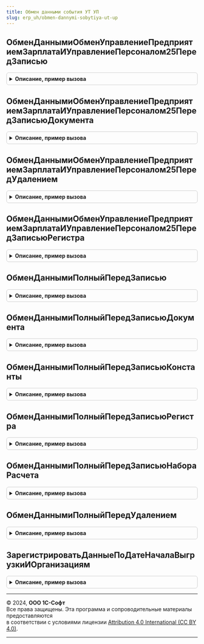 ```yaml
---
title: Обмен данными события УТ УП
slug: erp_uh/obmen-dannymi-sobytiya-ut-up
---
```



## ОбменДаннымиОбменУправлениеПредприятиемЗарплатаИУправлениеПерсоналом25ПередЗаписью
<details style="margin: 1em 0; padding: 0.5em; border: 1px solid #ccc; border-radius: 6px;">

<summary style="font-weight: bold; cursor: pointer;">Описание, пример вызова</summary>

```bsl

// Процедура-обработчик события "ПередЗаписью" ссылочных типов данных (кроме документов) для механизма регистрации объектов на узлах.
//
// Параметры:
//  Источник       - СправочникОбъект
//                 - ПланВидовХарактеристикОбъект - источник события, кроме типа ДокументОбъект
//  Отказ          - Булево - флаг отказа от выполнения обработчика.
//
Процедура ОбменДаннымиОбменУправлениеПредприятиемЗарплатаИУправлениеПерсоналом25ПередЗаписью(Источник, Отказ) Экспорт
```

Пример вызова
```bsl
ОбменДаннымиСобытияУТУП.ОбменДаннымиОбменУправлениеПредприятиемЗарплатаИУправлениеПерсоналом25ПередЗаписью(Источник, Отказ) 
```
</details>

## ОбменДаннымиОбменУправлениеПредприятиемЗарплатаИУправлениеПерсоналом25ПередЗаписьюДокумента
<details style="margin: 1em 0; padding: 0.5em; border: 1px solid #ccc; border-radius: 6px;">

<summary style="font-weight: bold; cursor: pointer;">Описание, пример вызова</summary>

```bsl

// Процедура-обработчик события "ПередЗаписью" документов для механизма регистрации объектов на узлах.
//
// Параметры:
//  Источник        - ДокументОбъект - источник события.
//  Отказ           - Булево - флаг отказа от выполнения обработчика.
//  РежимЗаписи     - РежимЗаписиДокумента - см. в синтаксис-помощнике РежимЗаписиДокумента.
//  РежимПроведения - РежимПроведенияДокумента - см. в синтаксис-помощнике РежимПроведенияДокумента.
//
Процедура ОбменДаннымиОбменУправлениеПредприятиемЗарплатаИУправлениеПерсоналом25ПередЗаписьюДокумента(Источник, Отказ, РежимЗаписи, РежимПроведения) Экспорт
```

Пример вызова
```bsl
ОбменДаннымиСобытияУТУП.ОбменДаннымиОбменУправлениеПредприятиемЗарплатаИУправлениеПерсоналом25ПередЗаписьюДокумента(Источник, Отказ, РежимЗаписи, РежимПроведения) 
```
</details>

## ОбменДаннымиОбменУправлениеПредприятиемЗарплатаИУправлениеПерсоналом25ПередУдалением
<details style="margin: 1em 0; padding: 0.5em; border: 1px solid #ccc; border-radius: 6px;">

<summary style="font-weight: bold; cursor: pointer;">Описание, пример вызова</summary>

```bsl

// Процедура-обработчик события "ПередУдалением" ссылочных типов данных для механизма регистрации объектов на узлах.
//
// Параметры:
//  Источник       - СправочникОбъект
//                 - ДокументОбъект
//                 - ПланВидовХарактеристикОбъект - источник события
//  Отказ          - Булево - флаг отказа от выполнения обработчика.
//
Процедура ОбменДаннымиОбменУправлениеПредприятиемЗарплатаИУправлениеПерсоналом25ПередУдалением(Источник, Отказ) Экспорт
```

Пример вызова
```bsl
ОбменДаннымиСобытияУТУП.ОбменДаннымиОбменУправлениеПредприятиемЗарплатаИУправлениеПерсоналом25ПередУдалением(Источник, Отказ) 
```
</details>

## ОбменДаннымиОбменУправлениеПредприятиемЗарплатаИУправлениеПерсоналом25ПередЗаписьюРегистра
<details style="margin: 1em 0; padding: 0.5em; border: 1px solid #ccc; border-radius: 6px;">

<summary style="font-weight: bold; cursor: pointer;">Описание, пример вызова</summary>

```bsl

// Процедура-обработчик события "ПередЗаписью" регистров для механизма регистрации объектов на узлах.
//
// Параметры:
//  Источник       - РегистрСведенийНаборЗаписей - источник события
//  Отказ          - Булево - флаг отказа от выполнения обработчика
//  Замещение      - Булево - признак замещения существующего набора записей.
//
Процедура ОбменДаннымиОбменУправлениеПредприятиемЗарплатаИУправлениеПерсоналом25ПередЗаписьюРегистра(Источник, Отказ, Замещение) Экспорт
```

Пример вызова
```bsl
ОбменДаннымиСобытияУТУП.ОбменДаннымиОбменУправлениеПредприятиемЗарплатаИУправлениеПерсоналом25ПередЗаписьюРегистра(Источник, Отказ, Замещение) 
```
</details>

## ОбменДаннымиПолныйПередЗаписью
<details style="margin: 1em 0; padding: 0.5em; border: 1px solid #ccc; border-radius: 6px;">

<summary style="font-weight: bold; cursor: pointer;">Описание, пример вызова</summary>

```bsl

// Процедура-обработчик события "ПередЗаписью" ссылочных типов данных (кроме документов) для механизма регистрации объектов на узлах.
//
// Параметры:
//  ИмяПланаОбмена - Строка - имя плана обмена, для которого выполняется механизм регистрации
//  Источник       - СправочникОбъект
//                 - БизнесПроцессОбъект
//                 - ЗадачаОбъект
//                 - ПланСчетовОбъект
//                 - ПланВидовХарактеристикОбъект
//                 - ПланВидовРасчетаОбъект - источник события, кроме типа ДокументОбъект
//  Отказ          - Булево - флаг отказа от выполнения обработчика.
//
Процедура ОбменДаннымиПолныйПередЗаписью(Источник, Отказ) Экспорт
```

Пример вызова
```bsl
ОбменДаннымиСобытияУТУП.ОбменДаннымиПолныйПередЗаписью(Источник, Отказ) 
```
</details>

## ОбменДаннымиПолныйПередЗаписьюДокумента
<details style="margin: 1em 0; padding: 0.5em; border: 1px solid #ccc; border-radius: 6px;">

<summary style="font-weight: bold; cursor: pointer;">Описание, пример вызова</summary>

```bsl

// Процедура-обработчик события "ПередЗаписью" документов для механизма регистрации объектов на узлах.
//
// Параметры:
//  Источник       - ДокументОбъект - источник события
//  Отказ          - Булево - флаг отказа от выполнения обработчика.
//  РежимЗаписи    - РежимЗаписиДокумента
//  РежимПроведения - РежимПроведенияДокумента
//
Процедура ОбменДаннымиПолныйПередЗаписьюДокумента(Источник, Отказ, РежимЗаписи, РежимПроведения) Экспорт
```

Пример вызова
```bsl
ОбменДаннымиСобытияУТУП.ОбменДаннымиПолныйПередЗаписьюДокумента(Источник, Отказ, РежимЗаписи, РежимПроведения) 
```
</details>

## ОбменДаннымиПолныйПередЗаписьюКонстанты
<details style="margin: 1em 0; padding: 0.5em; border: 1px solid #ccc; border-radius: 6px;">

<summary style="font-weight: bold; cursor: pointer;">Описание, пример вызова</summary>

```bsl

// Процедура-обработчик события "ПередЗаписью" константы для механизма регистрации объектов на узлах.
//
// Параметры:
//  ИмяПланаОбмена - Строка - имя плана обмена, для которого выполняется механизм регистрации
//  Источник       - КонстантаМенеджерЗначения - источник события
//  Отказ          - Булево - флаг отказа от выполнения обработчика.
//
Процедура ОбменДаннымиПолныйПередЗаписьюКонстанты(Источник, Отказ) Экспорт
```

Пример вызова
```bsl
ОбменДаннымиСобытияУТУП.ОбменДаннымиПолныйПередЗаписьюКонстанты(Источник, Отказ) 
```
</details>

## ОбменДаннымиПолныйПередЗаписьюРегистра
<details style="margin: 1em 0; padding: 0.5em; border: 1px solid #ccc; border-radius: 6px;">

<summary style="font-weight: bold; cursor: pointer;">Описание, пример вызова</summary>

```bsl

// Процедура-обработчик события "ПередЗаписью" регистров для механизма регистрации объектов на узлах.
//
// Параметры:
//  Источник       - РегистрСведенийНаборЗаписей
//                 - РегистрНакопленияНаборЗаписей
//                 - РегистрБухгалтерииНаборЗаписей- НаборЗаписейРегистра - источник события
//  Отказ          - Булево - флаг отказа от выполнения обработчика
//  Замещение      - Булево - признак замещения существующего набора записей.
//
Процедура ОбменДаннымиПолныйПередЗаписьюРегистра(Источник, Отказ, Замещение) Экспорт
```

Пример вызова
```bsl
ОбменДаннымиСобытияУТУП.ОбменДаннымиПолныйПередЗаписьюРегистра(Источник, Отказ, Замещение) 
```
</details>

## ОбменДаннымиПолныйПередЗаписьюНабораРасчета
<details style="margin: 1em 0; padding: 0.5em; border: 1px solid #ccc; border-radius: 6px;">

<summary style="font-weight: bold; cursor: pointer;">Описание, пример вызова</summary>

```bsl

// Процедура-обработчик события "ПередЗаписью" регистров расчета для механизма регистрации объектов на узлах.
//
// Параметры:
//		Источник	- РегистрРасчетаНаборЗаписей - источник события.
//		Отказ		- Булево - флаг отказа от выполнения обработчика.
//		Замещение	- Булево - признак замещения существующего набора записей.
//		ТолькоЗапись - Булево
//		ЗаписьФактическогоПериодаДействия - Булево
//		ЗаписьПерерасчетов - Булево
//
Процедура ОбменДаннымиПолныйПередЗаписьюНабораРасчета(Источник, Отказ, Замещение, ТолькоЗапись, ЗаписьФактическогоПериодаДействия, ЗаписьПерерасчетов) Экспорт
```

Пример вызова
```bsl
ОбменДаннымиСобытияУТУП.ОбменДаннымиПолныйПередЗаписьюНабораРасчета(Источник, Отказ, Замещение, ТолькоЗапись, ЗаписьФактическогоПериодаДействия, ЗаписьПерерасчетов) 
```
</details>

## ОбменДаннымиПолныйПередУдалением
<details style="margin: 1em 0; padding: 0.5em; border: 1px solid #ccc; border-radius: 6px;">

<summary style="font-weight: bold; cursor: pointer;">Описание, пример вызова</summary>

```bsl

// Процедура-обработчик события "ПередУдалением" ссылочных типов данных для механизма регистрации объектов на узлах.
//
// Параметры:
//  Источник     - СправочникОбъект
//               - ДокументОбъект
//               - БизнесПроцессОбъект
//               - ЗадачаОбъект
//               - ПланСчетовОбъект
//               - ПланВидовХарактеристикОбъект
//               - ПланВидовРасчетаОбъект - источник события
//  Отказ        - Булево - флаг отказа от выполнения обработчика.
//
Процедура ОбменДаннымиПолныйПередУдалением(Источник, Отказ) Экспорт
```

Пример вызова
```bsl
ОбменДаннымиСобытияУТУП.ОбменДаннымиПолныйПередУдалением(Источник, Отказ) 
```
</details>

## ЗарегистрироватьДанныеПоДатеНачалаВыгрузкиИОрганизациям
<details style="margin: 1em 0; padding: 0.5em; border: 1px solid #ccc; border-radius: 6px;">

<summary style="font-weight: bold; cursor: pointer;">Описание, пример вызова</summary>

```bsl

// Выполняет регистрацию изменений для начальной выгрузки данных с учетом даты начала выгрузки и списка организаций.
// Процедура является универсальной и может быть использована для регистрации изменений данных по дате начала выгрузки
// и списку организаций для объектных типов данных и наборов записей регистров.
// Если список организаций не задан (Организации = Неопределено), то изменения регистрируются только по дате начала выгрузки.
// Регистрации подлежат данные для всех объектов метаданных, включенных в состав плана обмена.
// Если для объекта метаданных в составе плана обмена установлен признак авторегистрации
// или если признак авторегистрации не установлен и правила регистрации не заданы,
// то регистрация изменений будет выполнена безусловно для всех данных этого типа.
// Если для объекта метаданных заданы правила регистрации, то регистрация изменений будет выполнена
// с учетом даты начала выгрузки и списка организаций.
// Для документов поддерживается регистрация изменений по дате начала выгрузки и по списку организаций.
// Для бизнес-процессов и для задач поддерживается регистрация изменений по дате начала выгрузки.
// Для наборов записей регистров поддерживается регистрация изменений по дате начала выгрузки и по списку организаций.
// Данная процедура может служить прототипом для разработки собственных процедур регистрации изменений
// для начальной выгрузки данных.
//
// Параметры:
//  Получатель         - ПланОбменаСсылка - Узел плана обмена, для которого требуется выполнить регистрацию изменений данных.
//  ДатаНачалаВыгрузки - Дата - Дата, относительно которой необходимо выполнить регистрацию изменений данных для выгрузки.
//                       Изменения будут зарегистрированы для данных, которые на оси времени располагаются после этой даты.
//  Организации        - Массив из СправочникСсылка.Организации - Список организаций, для которых необходимо выполнить регистрацию изменений данных.
//                       Если параметр не задан, то организации не будут учитываться при регистрации изменений.
//  Данные             - Массив из ОбъектМетаданных
//
Процедура ЗарегистрироватьДанныеПоДатеНачалаВыгрузкиИОрганизациям(Знач Получатель, ДатаНачалаВыгрузки, Организации = Неопределено, Данные = Неопределено) Экспорт
```

Пример вызова
```bsl
ОбменДаннымиСобытияУТУП.ЗарегистрироватьДанныеПоДатеНачалаВыгрузкиИОрганизациям(Получатель, ДатаНачалаВыгрузки, Организации, Данные);
```
</details>

---

© 2024, **ООО 1С-Софт**  
Все права защищены. Эта программа и сопроводительные материалы предоставляются  
в соответствии с условиями лицензии [Attribution 4.0 International (CC BY 4.0)](https://creativecommons.org/licenses/by/4.0/legalcode).

---
